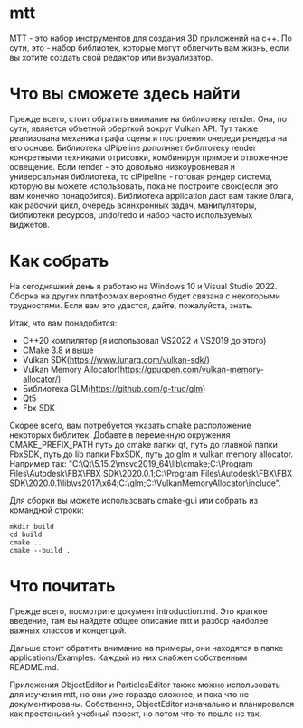 # mtt
MTT - это набор инструментов для создания 3D приложений на c++. По сути, это - набор библиотек, которые могут облегчить вам жизнь, если вы хотите создать свой редактор или визуализатор.

# Что вы сможете здесь найти
Прежде всего, стоит обратить внимание на библиотеку render. Она, по сути, является объетной оберткой вокруг Vulkan API. Тут также реализована механика графа сцены и построения очереди рендера на его основе.
Библиотека clPipeline дополняет библтотеку render конкретными техниками отрисовки, комбинируя прямое и отложенное освещение. Если render - это довольно низкоуровневая и универсальная библиотека, то clPipeline - готовая рендер система, которую вы можете использовать, пока не построите свою(если это вам конечно понадобится).
Библиотека application даст вам такие блага, как рабочий цикл, очередь асинхронных задач, манипуляторы, библиотеки ресурсов, undo/redo и набор часто используемых виджетов.

# Как собрать
На сегодняшний день я работаю на Windows 10 и Visual Studio 2022. Сборка на других платформах вероятно будет связана с некоторыми трудностями. Если вам это удастся, дайте, пожалуйста, знать.

Итак, что вам понадобится:
* C++20 компилятор (я использовал VS2022 и VS2019 до этого)
* CMake 3.8 и выше
* Vulkan SDK(https://www.lunarg.com/vulkan-sdk/)
* Vulkan Memory Allocator(https://gpuopen.com/vulkan-memory-allocator/)
* Библиотека GLM(https://github.com/g-truc/glm)
* Qt5
* Fbx SDK

Скорее всего, вам потребуется указать cmake расположение некоторых библитек. Добавте в переменную окружения CMAKE_PREFIX_PATH путь до cmake папки qt, путь до главной папки FbxSDK, путь до lib папки FbxSDK, путь до glm и vulkan memory allocator. Например так: "C:\Qt\5.15.2\msvc2019_64\lib\cmake;C:\Program Files\Autodesk\FBX\FBX SDK\2020.0.1;C:\Program Files\Autodesk\FBX\FBX SDK\2020.0.1\lib\vs2017\x64;C:\glm;C:\VulkanMemoryAllocator\include".

Для сборки вы можете использовать cmake-gui или собрать из командной строки:

    mkdir build
    cd build
    cmake ..
    cmake --build .

# Что почитать
Прежде всего, посмотрите документ introduction.md. Это краткое введение, там вы найдете общее описание mtt и разбор наиболее важных классов и концепций.

Дальше стоит обратить внимание на примеры, они находятся в папке applications/Examples. Каждый из них снабжен собственным README.md.

Приложения ObjectEditor и ParticlesEditor также можно использовать для изучения mtt, но они уже гораздо сложнее, и пока что не документированы. Собственно, ObjectEditor изначально и планировался как простенький учебный проект, но потом что-то пошло не так.